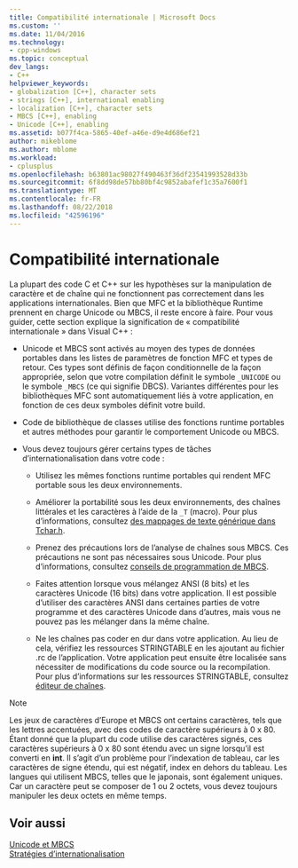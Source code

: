 ```yaml
---
title: Compatibilité internationale | Microsoft Docs
ms.custom: ''
ms.date: 11/04/2016
ms.technology:
- cpp-windows
ms.topic: conceptual
dev_langs:
- C++
helpviewer_keywords:
- globalization [C++], character sets
- strings [C++], international enabling
- localization [C++], character sets
- MBCS [C++], enabling
- Unicode [C++], enabling
ms.assetid: b077f4ca-5865-40ef-a46e-d9e4d686ef21
author: mikeblome
ms.author: mblome
ms.workload:
- cplusplus
ms.openlocfilehash: b63801ac98027f490463f36df23541993528d33b
ms.sourcegitcommit: 6f8dd98de57bb80bf4c9852abafef1c35a7600f1
ms.translationtype: MT
ms.contentlocale: fr-FR
ms.lasthandoff: 08/22/2018
ms.locfileid: "42596196"
---
```

# <a name="international-enabling"></a>Compatibilité internationale
La plupart des code C et C++ sur les hypothèses sur la manipulation de caractère et de chaîne qui ne fonctionnent pas correctement dans les applications internationales. Bien que MFC et la bibliothèque Runtime prennent en charge Unicode ou MBCS, il reste encore à faire. Pour vous guider, cette section explique la signification de « compatibilité internationale » dans Visual C++ :  
  
-   Unicode et MBCS sont activés au moyen des types de données portables dans les listes de paramètres de fonction MFC et types de retour. Ces types sont définis de façon conditionnelle de la façon appropriée, selon que votre compilation définit le symbole `_UNICODE` ou le symbole `_MBCS` (ce qui signifie DBCS). Variantes différentes pour les bibliothèques MFC sont automatiquement liés à votre application, en fonction de ces deux symboles définit votre build.  
  
-   Code de bibliothèque de classes utilise des fonctions runtime portables et autres méthodes pour garantir le comportement Unicode ou MBCS.  
  
-   Vous devez toujours gérer certains types de tâches d’internationalisation dans votre code :  
  
    -   Utilisez les mêmes fonctions runtime portables qui rendent MFC portable sous les deux environnements.  
  
    -   Améliorer la portabilité sous les deux environnements, des chaînes littérales et les caractères à l’aide de la `_T` (macro). Pour plus d’informations, consultez [des mappages de texte générique dans Tchar.h](../text/generic-text-mappings-in-tchar-h.md).  
  
    -   Prenez des précautions lors de l’analyse de chaînes sous MBCS. Ces précautions ne sont pas nécessaires sous Unicode. Pour plus d’informations, consultez [conseils de programmation de MBCS](../text/mbcs-programming-tips.md).  
  
    -   Faites attention lorsque vous mélangez ANSI (8 bits) et les caractères Unicode (16 bits) dans votre application. Il est possible d’utiliser des caractères ANSI dans certaines parties de votre programme et des caractères Unicode dans d’autres, mais vous ne pouvez pas les mélanger dans la même chaîne.  
  
    -   Ne les chaînes pas coder en dur dans votre application. Au lieu de cela, vérifiez les ressources STRINGTABLE en les ajoutant au fichier .rc de l’application. Votre application peut ensuite être localisée sans nécessiter de modifications du code source ou la recompilation. Pour plus d’informations sur les ressources STRINGTABLE, consultez [éditeur de chaînes](../windows/string-editor.md).  
  
> [!NOTE]
>  Les jeux de caractères d’Europe et MBCS ont certains caractères, tels que les lettres accentuées, avec des codes de caractère supérieurs à 0 x 80. Étant donné que la plupart du code utilise des caractères signés, ces caractères supérieurs à 0 x 80 sont étendu avec un signe lorsqu’il est converti en **int**. Il s’agit d’un problème pour l’indexation de tableau, car les caractères de signe étendu, qui est négatif, index en dehors du tableau. Les langues qui utilisent MBCS, telles que le japonais, sont également uniques. Car un caractère peut se composer de 1 ou 2 octets, vous devez toujours manipuler les deux octets en même temps.  
  
## <a name="see-also"></a>Voir aussi  
 [Unicode et MBCS](../text/unicode-and-mbcs.md)   
 [Stratégies d’internationalisation](../text/internationalization-strategies.md)